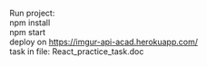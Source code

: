 Run project:<br>
npm install<br>
npm start<br>
deploy on https://imgur-api-acad.herokuapp.com/<br>
task in file: React_practice_task.doc
